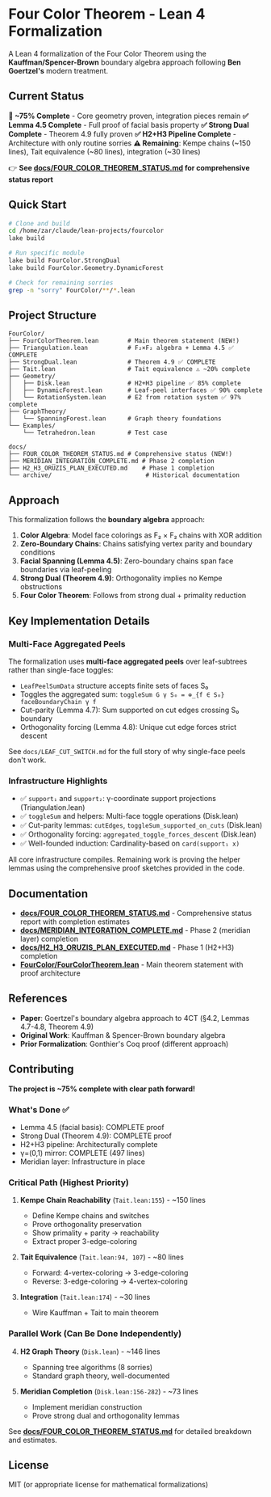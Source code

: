 # Four Color Theorem - Lean 4 Formalization

A Lean 4 formalization of the Four Color Theorem using the **Kauffman/Spencer-Brown** boundary algebra approach following **Ben Goertzel's** modern treatment.

## Current Status

**🎯 ~75% Complete** - Core geometry proven, integration pieces remain
**✅ Lemma 4.5 Complete** - Full proof of facial basis property
**✅ Strong Dual Complete** - Theorem 4.9 fully proven
**✅ H2+H3 Pipeline Complete** - Architecture with only routine sorries
**⚠️ Remaining**: Kempe chains (~150 lines), Tait equivalence (~80 lines), integration (~30 lines)

👉 **See [docs/FOUR_COLOR_THEOREM_STATUS.md](docs/FOUR_COLOR_THEOREM_STATUS.md) for comprehensive status report**

## Quick Start

```bash
# Clone and build
cd /home/zar/claude/lean-projects/fourcolor
lake build

# Run specific module
lake build FourColor.StrongDual
lake build FourColor.Geometry.DynamicForest

# Check for remaining sorries
grep -n "sorry" FourColor/**/*.lean
```

## Project Structure

```
FourColor/
├── FourColorTheorem.lean        # Main theorem statement (NEW!)
├── Triangulation.lean           # F₂×F₂ algebra + Lemma 4.5 ✅ COMPLETE
├── StrongDual.lean              # Theorem 4.9 ✅ COMPLETE
├── Tait.lean                    # Tait equivalence ⚠️ ~20% complete
├── Geometry/
│   ├── Disk.lean                # H2+H3 pipeline ✅ 85% complete
│   ├── DynamicForest.lean       # Leaf-peel interfaces ✅ 90% complete
│   └── RotationSystem.lean      # E2 from rotation system ✅ 97% complete
├── GraphTheory/
│   └── SpanningForest.lean      # Graph theory foundations
└── Examples/
    └── Tetrahedron.lean         # Test case

docs/
├── FOUR_COLOR_THEOREM_STATUS.md # Comprehensive status (NEW!)
├── MERIDIAN_INTEGRATION_COMPLETE.md # Phase 2 completion
├── H2_H3_ORUZIS_PLAN_EXECUTED.md    # Phase 1 completion
└── archive/                          # Historical documentation
```

## Approach

This formalization follows the **boundary algebra** approach:

1. **Color Algebra**: Model face colorings as F₂ × F₂ chains with XOR addition
2. **Zero-Boundary Chains**: Chains satisfying vertex parity and boundary conditions
3. **Facial Spanning (Lemma 4.5)**: Zero-boundary chains span face boundaries via leaf-peeling
4. **Strong Dual (Theorem 4.9)**: Orthogonality implies no Kempe obstructions
5. **Four Color Theorem**: Follows from strong dual + primality reduction

## Key Implementation Details

### Multi-Face Aggregated Peels

The formalization uses **multi-face aggregated peels** over leaf-subtrees rather than single-face toggles:

- `LeafPeelSumData` structure accepts finite sets of faces S₀
- Toggles the aggregated sum: `toggleSum G γ S₀ = ⊕_{f ∈ S₀} faceBoundaryChain γ f`
- Cut-parity (Lemma 4.7): Sum supported on cut edges crossing S₀ boundary
- Orthogonality forcing (Lemma 4.8): Unique cut edge forces strict descent

See `docs/LEAF_CUT_SWITCH.md` for the full story of why single-face peels don't work.

### Infrastructure Highlights

- ✅ `support₁` and `support₂`: γ-coordinate support projections (Triangulation.lean)
- ✅ `toggleSum` and helpers: Multi-face toggle operations (Disk.lean)
- ✅ Cut-parity lemmas: `cutEdges`, `toggleSum_supported_on_cuts` (Disk.lean)
- ✅ Orthogonality forcing: `aggregated_toggle_forces_descent` (Disk.lean)
- ✅ Well-founded induction: Cardinality-based on `card(support₁ x)`

All core infrastructure compiles. Remaining work is proving the helper lemmas using the comprehensive proof sketches provided in the code.

## Documentation

- **[docs/FOUR_COLOR_THEOREM_STATUS.md](docs/FOUR_COLOR_THEOREM_STATUS.md)** - Comprehensive status report with completion estimates
- **[docs/MERIDIAN_INTEGRATION_COMPLETE.md](docs/MERIDIAN_INTEGRATION_COMPLETE.md)** - Phase 2 (meridian layer) completion
- **[docs/H2_H3_ORUZIS_PLAN_EXECUTED.md](docs/H2_H3_ORUZIS_PLAN_EXECUTED.md)** - Phase 1 (H2+H3) completion
- **[FourColor/FourColorTheorem.lean](FourColor/FourColorTheorem.lean)** - Main theorem statement with proof architecture

## References

- **Paper**: Goertzel's boundary algebra approach to 4CT (§4.2, Lemmas 4.7-4.8, Theorem 4.9)
- **Original Work**: Kauffman & Spencer-Brown boundary algebra
- **Prior Formalization**: Gonthier's Coq proof (different approach)

## Contributing

**The project is ~75% complete with clear path forward!**

### What's Done ✅
- Lemma 4.5 (facial basis): COMPLETE proof
- Strong Dual (Theorem 4.9): COMPLETE proof
- H2+H3 pipeline: Architecturally complete
- γ=(0,1) mirror: COMPLETE (497 lines)
- Meridian layer: Infrastructure in place

### Critical Path (Highest Priority)
1. **Kempe Chain Reachability** (`Tait.lean:155`) - ~150 lines
   - Define Kempe chains and switches
   - Prove orthogonality preservation
   - Show primality + parity → reachability
   - Extract proper 3-edge-coloring

2. **Tait Equivalence** (`Tait.lean:94, 107`) - ~80 lines
   - Forward: 4-vertex-coloring → 3-edge-coloring
   - Reverse: 3-edge-coloring → 4-vertex-coloring

3. **Integration** (`Tait.lean:174`) - ~30 lines
   - Wire Kauffman + Tait to main theorem

### Parallel Work (Can Be Done Independently)
4. **H2 Graph Theory** (`Disk.lean`) - ~146 lines
   - Spanning tree algorithms (8 sorries)
   - Standard graph theory, well-documented

5. **Meridian Completion** (`Disk.lean:156-282`) - ~73 lines
   - Implement meridian construction
   - Prove strong dual and orthogonality lemmas

See **[docs/FOUR_COLOR_THEOREM_STATUS.md](docs/FOUR_COLOR_THEOREM_STATUS.md)** for detailed breakdown and estimates.

## License

MIT (or appropriate license for mathematical formalizations)
